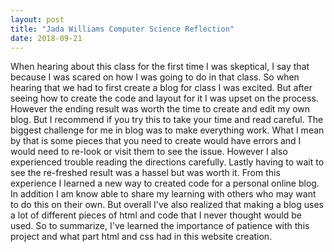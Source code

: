 ```yaml
---
layout: post
title: "Jada Williams Computer Science Reflection"
date: 2018-09-21
---
```


When hearing about this class for the first time I was skeptical, I say that because I was scared on how I was going to do in that class. So when hearing that we had to first create a blog for class I was excited. But after seeing how to create the code and layout for it I was upset on the process. However the ending result was worth the time to create and edit my own blog. But I recommend if you try this to take your time and read careful.
The biggest challenge for me in blog was to make everything work. What I mean by that is some pieces that you need to create would have errors and I would need to re-look or visit them to see the issue. However I also experienced trouble reading the directions carefully. Lastly having to wait to see the re-freshed result was a hassel but was worth it.
From this experience I learned a new way to created code for a personal online blog. In addition I am know able to share my learning with others who may want to do this on their own. But overall I've also realized that making a blog uses a lot of different pieces of html and code that I never thought would be used. So to summarize, I've learned the importance of patience with this project and what part html and css had in this website creation.

